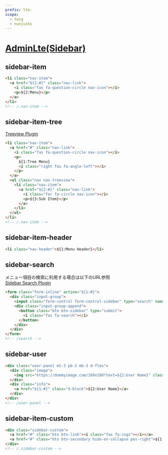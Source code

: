 ```yaml
---
prefix: lte-
scope: 
  - twig
  - nunjucks
---
```

[AdminLte(Sidebar)](https://adminlte.io/docs/3.2/components/main-sidebar.html)
=======================

sidebar-item
-----------------------

```html
<li class="nav-item">
  <a href="${1:#}" class="nav-link">
    <i class="fas fa-question-circle nav-icon"></i>
    <p>${2:Menu}</p>
  </a>
</li>
<!-- /.nav-item -->
```

sidebar-item-tree
-----------------------

[Treeview Plugin](https://adminlte.io/docs/3.2/javascript/treeview.html)

```html
<li class="nav-item">
  <a href="#" class="nav-link">
    <i class="fas fa-question-circle nav-icon"></i>
    <p>
      ${1:Tree Menu}
      <i class="right fas fa-angle-left"></i>
    </p>
  </a>
  <ul class="nav nav-treeview">
    <li class="nav-item">
      <a href="${2:#}" class="nav-link">
        <i class="far fa-circle nav-icon"></i>
        <p>${3:Sub Item}</p>
      </a>
    </li>
  </ul>
</li>
<!-- /.nav-item -->
```

sidebar-item-header
-----------------------

```html
<li class="nav-header">${1:Menu Header}</li>
```

sidebar-search
-----------------------

メニュー項目の検索に利用する場合は以下のURL参照  
[Sidebar Search Plugin](https://adminlte.io/docs/3.2/javascript/sidebar-search.html)

```html
<form class="form-inline" action="${1:#}">
  <div class="input-group">
    <input class="form-control form-control-sidebar" type="search" name="keyword" id="sidevar-search" placeholder="keyword" aria-label="Search">
    <div class="input-group-append">
      <button class="btn btn-sidebar" type="submit">
        <i class="fas fa-search"></i>
      </button>
    </div>
  </div>
</form>
<!-- /search -->
```

sidebar-user
-----------------------

```html
<div class="user-panel mt-3 pb-3 mb-3 d-flex">
  <div class="image">
    <img src="https://dummyimage.com/160x160?text=${2:User Name}" class="img-circle" alt="User Image">
  </div>
  <div class="info">
    <a href="${1:#}" class="d-block">${2:User Name}</a>
  </div>
</div>
<!-- /user-panel -->
```

sidebar-item-custom
-----------------------

```html
<div class="sidebar-custom">
  <a href="#" class="btn btn-link"><i class="fas fa-cogs"></i></a>
  <a href="#" class="btn btn-secondary hide-on-collapse pos-right">${1:Help}</a>
</div>
<!-- /.sidebar-custom -->
```
